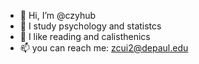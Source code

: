 - 👋 Hi, I’m @czyhub
- 👀 I study psychology and statistcs
- 🌱 I like reading and calisthenics
- 📫 you can reach me: zcui2@depaul.edu

<!---
czyhub/czyhub is a ✨ special ✨ repository because its `README.md` (this file) appears on your GitHub profile.
You can click the Preview link to take a look at your changes.
--->
